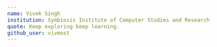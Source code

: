 ```yaml
---
name: Vivek Singh
institution: Symbiosis Institute of Computer Studies and Research
quote: Keep exploring keep learning.
github_user: vivmost
---
```

